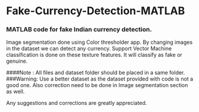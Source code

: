 # Fake-Currency-Detection-MATLAB
### MATLAB code for fake Indian currency detection.

Image segmentation done using Color thresholder app.
By changing images in the dataset we can detect any currency.
Support Vector Machine classification is done on these texture features. It will classify as fake or genuine. 

####Note : All files  and dataset folder should be placed in a same folder.   
###Warning: Use a better dataset as the dataset provided with code is not a good one.
Also correction need to be done in Image segmentation section as well.

Any suggestions and corrections are greatly appreciated.
